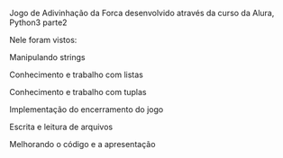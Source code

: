 Jogo de Adivinhação da Forca desenvolvido através da curso da Alura, Python3 parte2


Nele foram vistos:

Manipulando strings

Conhecimento e trabalho com listas

Conhecimento e trabalho com tuplas

Implementação do encerramento do jogo

Escrita e leitura de arquivos

Melhorando o código e a apresentação
